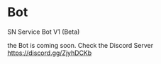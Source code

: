 # Bot
SN Service Bot V1 (Beta) 

the Bot is coming soon. 
Check the Discord Server https://discord.gg/ZjyhDCKb
